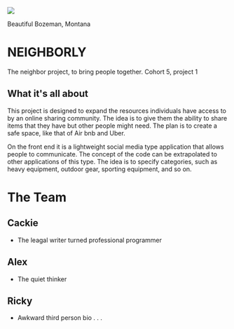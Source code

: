 ![](https://media.xogrp.com/images/0e8d9768-0a08-406b-8e4d-07d9cb5c1898)

Beautiful Bozeman, Montana

# NEIGHBORLY

The neighbor project, to bring people together. Cohort 5, project 1

## What it's all about

This project is designed to expand the resources individuals have access to by an online sharing community. The idea is to give them the ability to share items that they have but other people might need. The plan is to create a safe space, like that of Air bnb and Uber.

On the front end it is a lightweight social media type application that allows people to communicate. The concept of the code can be extrapolated to other applications of this type. The idea is to specify categories, such as heavy equipment, outdoor gear, sporting equipment, and so on.

# The Team
## Cackie
 * The leagal writer turned professional programmer


## Alex
 * The quiet thinker


## Ricky
*  Awkward third person bio . . .
